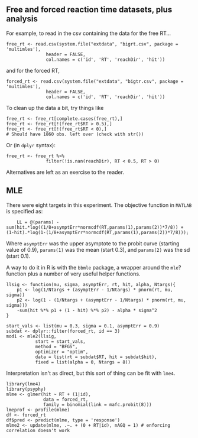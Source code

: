 
## Free and forced reaction time datasets, plus analysis

For example, to read in the csv containing the data for the free RT...

    free_rt <- read.csv(system.file("extdata", "bigrt.csv", package = 'multimles'),
                   header = FALSE,
                   col.names = c('id', 'RT', 'reachDir', 'hit'))

and for the forced RT,

    forced_rt <- read.csv(system.file("extdata", "bigtr.csv", package = 'multimles'),
                   header = FALSE,
                   col.names = c('id', 'RT', 'reachDir', 'hit'))

To clean up the data a bit, try things like

    free_rt <- free_rt[complete.cases(free_rt),]
    free_rt <- free_rt[!(free_rt$RT > 0.5),]
    free_rt <- free_rt[!(free_rt$RT < 0),]
    # Should have 1860 obs. left over (check with str())
    
Or (in `dplyr` syntax):

    free_rt <- free_rt %>% 
                   filter(!is.nan(reachDir), RT < 0.5, RT > 0)

Alternatives are left as an exercise to the reader.

## MLE
There were eight targets in this experiment. The objective function in `MATLAB` is specified as:

        LL = @(params) -sum(hit.*log((1/8+asymptErr*normcdf(RT,params(1),params(2))*7/8)) + (1-hit).*log(1-(1/8+asymptErr*normcdf(RT,params(1),params(2))*7/8)));

Where `asymptErr` was the upper asymptote to the probit curve (starting value of 0.9), `params(1)` was the mean (start 0.3), and `params(2)` was the sd (start 0.1).

A way to do it in R is with the `bbmle` package, a wrapper around the `mle`? function plus a number of very useful helper functions.

    llsig <- function(mu, sigma, asymptErr, rt, hit, alpha, Ntargs){
        p1 <- log(1/Ntargs + (asymptErr - 1/Ntargs) * pnorm(rt, mu, sigma))
        p2 <- log(1 - (1/Ntargs + (asymptErr - 1/Ntargs) * pnorm(rt, mu, sigma)))
        -sum(hit %*% p1 + (1 - hit) %*% p2) - alpha * sigma^2
    }
    
    start_vals <- list(mu = 0.3, sigma = 0.1, asymptErr = 0.9)
    subdat <- dplyr::filter(forced_rt, id == 3)
    mod1 <- mle2(llsig, 
               start = start_vals, 
               method = "BFGS", 
               optimizer = "optim",
               data = list(rt = subdat$RT, hit = subdat$hit),
               fixed = list(alpha = 0, Ntargs = 8))

Interpretation isn't as direct, but this sort of thing can be fit with `lme4`.

    library(lme4)
    library(psyphy)
    mlme <- glmer(hit ~ RT + (1|id), 
                  data = forced_rt, 
                  family = binomial(link = mafc.probit(8)))
    lmeprof <- profile(mlme)
    df <- forced_rt
    df$pred <- predict(mlme, type = 'response')
    mlme2 <- update(mlme, .~. + (0 + RT|id), nAGQ = 1) # enforcing correlation doesn't work

